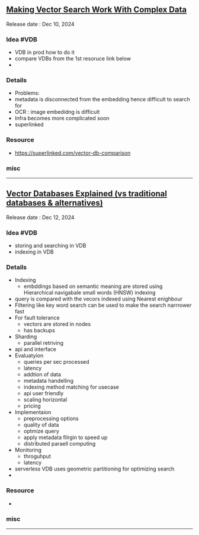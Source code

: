 ## [Making Vector Search Work With Complex Data](https://youtu.be/r2tn_AbyOic)
Release date : Dec 10, 2024
### Idea #VDB
- VDB in prod how to do it 
- compare VDBs from the 1st resoruce link below
- 

### Details
- Problems:
- metadata is disconnected from the embedding hence difficult to search for
- OCR :  image embedidng is difficult
- Infra becomes more complicated soon
- superlinked

### Resource
- https://superlinked.com/vector-db-comparison

### misc
 
---
## [Vector Databases Explained (vs traditional databases & alternatives)](https://youtu.be/TprMWe54kZE)
Release date : Dec 12, 2024
### Idea #VDB
- storing and searching in VDB 
- indexing in VDB

### Details
- Indexing
    - embddings based on semantic meaning are stored using Hierarchical navigabale small words (HNSW) indexing
- query is compared with the vecors indexed using Nearest enighbour
- Filtering like key word search can be used to make the search narrrower fast
- For fault tolerance
    - vectors are stored in nodes 
    - has backups
- Sharding
    - parallel retriving
- api and interface
- Evaluatyion   
    - queries per sec processed
    - latency 
    - addtion of data
    - metadata handelling
    - indexing method matching for usecase
    - api user friendly
    - scaling horizontal
    - pricing
- Implementaion
    - preprocessing options
    - quality of data
    - optmize query
    - apply metadata filrgin to speed up
    - distributed paraell computing
- Monitoring
    - throguhput
    - latency
- serverless VDB uses geometric partitioning for optimizing search 
- 

### Resource
- 

### misc
 
---